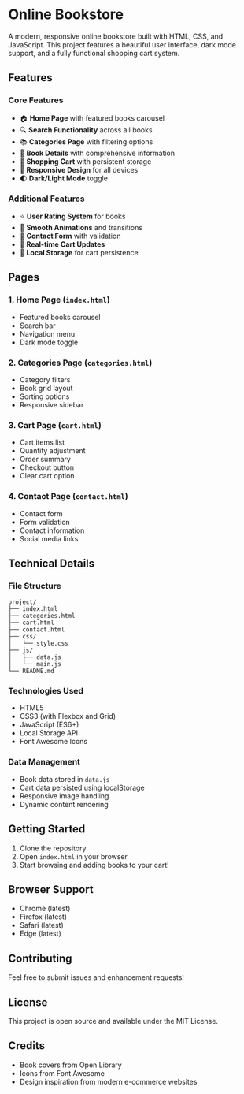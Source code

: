 # Online Bookstore

A modern, responsive online bookstore built with HTML, CSS, and JavaScript. This project features a beautiful user interface, dark mode support, and a fully functional shopping cart system.

## Features

### Core Features
- 🏠 **Home Page** with featured books carousel
- 🔍 **Search Functionality** across all books
- 📚 **Categories Page** with filtering options
- 📖 **Book Details** with comprehensive information
- 🛒 **Shopping Cart** with persistent storage
- 📱 **Responsive Design** for all devices
- 🌓 **Dark/Light Mode** toggle

### Additional Features
- ⭐ **User Rating System** for books
- 🎨 **Smooth Animations** and transitions
- 📝 **Contact Form** with validation
- 🔄 **Real-time Cart Updates**
- 💾 **Local Storage** for cart persistence

## Pages

### 1. Home Page (`index.html`)
- Featured books carousel
- Search bar
- Navigation menu
- Dark mode toggle

### 2. Categories Page (`categories.html`)
- Category filters
- Book grid layout
- Sorting options
- Responsive sidebar

### 3. Cart Page (`cart.html`)
- Cart items list
- Quantity adjustment
- Order summary
- Checkout button
- Clear cart option

### 4. Contact Page (`contact.html`)
- Contact form
- Form validation
- Contact information
- Social media links

## Technical Details

### File Structure
```
project/
├── index.html
├── categories.html
├── cart.html
├── contact.html
├── css/
│   └── style.css
├── js/
│   ├── data.js
│   └── main.js
└── README.md
```

### Technologies Used
- HTML5
- CSS3 (with Flexbox and Grid)
- JavaScript (ES6+)
- Local Storage API
- Font Awesome Icons

### Data Management
- Book data stored in `data.js`
- Cart data persisted using localStorage
- Responsive image handling
- Dynamic content rendering

## Getting Started

1. Clone the repository
2. Open `index.html` in your browser
3. Start browsing and adding books to your cart!

## Browser Support
- Chrome (latest)
- Firefox (latest)
- Safari (latest)
- Edge (latest)

## Contributing
Feel free to submit issues and enhancement requests!

## License
This project is open source and available under the MIT License.

## Credits
- Book covers from Open Library
- Icons from Font Awesome
- Design inspiration from modern e-commerce websites 
